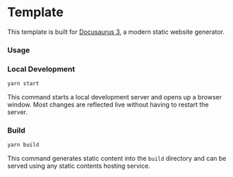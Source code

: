 # Template

This template is built for [Docusaurus 3](https://docusaurus.io/), a modern static website generator.

### Usage

### Local Development

```bash
yarn start
```

This command starts a local development server and opens up a browser window. Most changes are reflected live without having to restart the server.

### Build

```bash
yarn build
```

This command generates static content into the `build` directory and can be served using any static contents hosting service.
